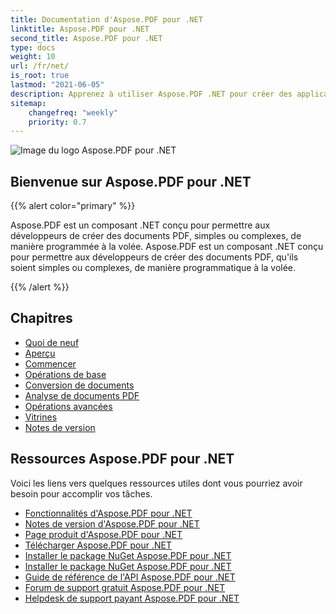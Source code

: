 ```yaml
---
title: Documentation d'Aspose.PDF pour .NET
linktitle: Aspose.PDF pour .NET
second_title: Aspose.PDF pour .NET
type: docs
weight: 10
url: /fr/net/
is_root: true
lastmod: "2021-06-05"
description: Apprenez à utiliser Aspose.PDF .NET pour créer des applications de traitement de documents PDF sur n'importe quelle plateforme en utilisant C#, VB. Parcourez les tutoriels, les exemples de code et plus encore.       
sitemap:
    changefreq: "weekly"
    priority: 0.7
---
```

![Image du logo Aspose.PDF pour .NET](aspose_pdf-for-net.png)

## Bienvenue sur Aspose.PDF pour .NET

{{% alert color="primary" %}}

Aspose.PDF est un composant .NET conçu pour permettre aux développeurs de créer des documents PDF, simples ou complexes, de manière programmée à la volée.
Aspose.PDF est un composant .NET conçu pour permettre aux développeurs de créer des documents PDF, qu'ils soient simples ou complexes, de manière programmatique à la volée.

{{% /alert %}}

## Chapitres

- [Quoi de neuf](/pdf/fr/net/whatsnew/)
- [Aperçu](/pdf/fr/net/overview/)
- [Commencer](/pdf/fr/net/get-started/)
- [Opérations de base](/pdf/fr/net/basic-operations/)
- [Conversion de documents](/pdf/fr/net/converting/)
- [Analyse de documents PDF](/pdf/fr/net/parsing/)
- [Opérations avancées](/pdf/fr/net/advanced-operations/)
- [Vitrines](/pdf/fr/net/showcases/)
- [Notes de version](https://releases.aspose.com/pdf/net/release-notes/)

## Ressources Aspose.PDF pour .NET

Voici les liens vers quelques ressources utiles dont vous pourriez avoir besoin pour accomplir vos tâches.

- [Fonctionnalités d'Aspose.PDF pour .NET](/pdf/fr/net/key-features/)
- [Notes de version d'Aspose.PDF pour .NET](https://releases.aspose.com/pdf/net/release-notes/)
- [Page produit d'Aspose.PDF pour .NET](https://products.aspose.com/pdf/net/)
- [Télécharger Aspose.PDF pour .NET](https://releases.aspose.com/pdf/net/)
- [Installer le package NuGet Aspose.PDF pour .NET](https://www.nuget.org/packages/Aspose.PDF/)
- [Installer le package NuGet Aspose.PDF pour .NET](https://www.nuget.org/packages/Aspose.PDF/)
- [Guide de référence de l'API Aspose.PDF pour .NET](https://reference.aspose.com/pdf/net)
- [Forum de support gratuit Aspose.PDF pour .NET](https://forum.aspose.com/c/pdf/10)
- [Helpdesk de support payant Aspose.PDF pour .NET](https://helpdesk.aspose.com/)

